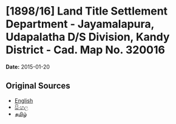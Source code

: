 # [1898/16] Land Title Settlement Department - Jayamalapura, Udapalatha D/S Division, Kandy District - Cad. Map No. 320016

**Date:** 2015-01-20

## Original Sources

- [English](https://documents.gov.lk/view/extra-gazettes/2015/1/1898-16_E.pdf)
- [සිංහල](https://documents.gov.lk/view/extra-gazettes/2015/1/1898-16_S.pdf)
- [தமிழ்](https://documents.gov.lk/view/extra-gazettes/2015/1/1898-16_T.pdf)

